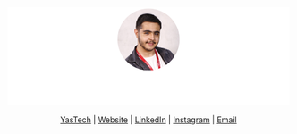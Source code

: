 ![Hossein Araghi](./banner.png)
<div align="center">

[YasTech](https://github.com/YasTechOrg) | [Website](https://hossara.com) |
[LinkedIn](https://linkedin.com/in/hossara) | [Instagram](https://instagram.com/hossara.dev) |
[Email](mailto:hoseinaraghi84@gmail.com)
</div>
